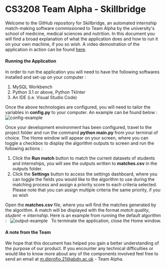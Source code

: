 # CS3208 Team Alpha - Skillbridge

Welcome to the GitHub repository for Skillbridge, an automated internship match-making software commissioned to Team Alpha by the university's school of medicine, medical sciences and nutrition.
In this document you will find a broad explanation of what the application does and how to run it on your own machine, if you so wish.
A video demostration of the application in action can be found [here](https://clipchamp.com/watch/ZN3sJKAj60H).

#### Running the Application

In order to run the application you will need to have the following softwares installed and set-up on your computer :

1. MySQL Workbench
2. Python 3.1 or above, Python TkInter
3. An IDE (i.e. Visual Studio Code)

Once the above technologies are configured, you will need to tailor the variables in **config.py** to your computer. An example can be found below : &nbsp;
![config-example](https://github.com/cs3028-alpha-team/career-portal-development/assets/98479421/21285687-d182-4b52-97d7-18c0e7e55619)

Once your development environment has been configured, travel to the project folder and run the command **python main.py** from your terminal of choice.
The Home window will appear on your screen, where you can toggle a checkbox to display the algorithm outputs to screen and run the following actions :

1. Click the **Run match** button to match the current datasets of students and internships, you will see the outputs written to **matches.csv** in the outputs folder.
2. Click the **Settings** button to access the settings dashboard, where you can toggle the fields you would like to the algorithm to use during the matching process and assign a
   priority score to each criteria selected. Please note that you can assign multiple criteria the same priority, if you so wish

Open the **matches.csv** file, where you will find the matches generated by the algorithm. A match will be displayed with the format *match quality*, *student* -> *internship*.
Here is an example from running the default algorithm : &nbsp;
![output-example](https://github.com/cs3028-alpha-team/career-portal-development/assets/98479421/0c89fe23-f8ef-4108-9466-c3a38e8a2d71)
&nbsp;
To terminate the application, close the Home window.

#### A note from the Team

We hope that this document has helped you gain a better understanding of the purpose of our product. If you encounter any technical difficulties or would like to know more about any of the components involved feel free to send an email at <m.diprofio.21@abdn.ac.uk> - Team Alpha.
